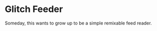 Glitch Feeder
=================

Someday, this wants to grow up to be a simple remixable feed reader.

